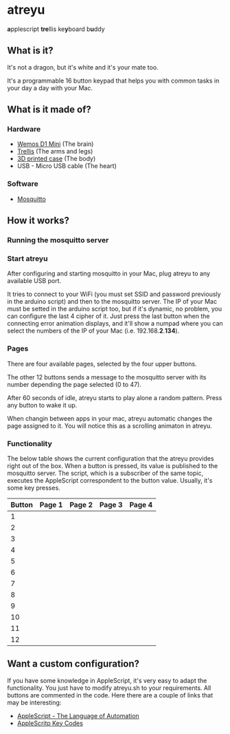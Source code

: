 # atreyu

<b>a</b>pplescript <b>tre</b>llis ke<b>y</b>board b<b>u</b>ddy

## What is it?

It's not a dragon, but it's white and it's your mate too.

It's a programmable 16 button keypad that helps you with common tasks in your day a day with your Mac.

## What is it made of?

### Hardware

- [Wemos D1 Mini](https://wiki.wemos.cc/products:d1:d1_mini) (The brain)
- [Trellis](https://learn.adafruit.com/adafruit-trellis-diy-open-source-led-keypad/overview) (The arms and legs)
- [3D printed case](https://www.thingiverse.com/thing:2630135) (The body)
- USB - Micro USB cable (The heart)

### Software

- [Mosquitto](https://mosquitto.org/)

## How it works?

### Running the mosquitto server


### Start atreyu

After configuring and starting mosquitto in your Mac, plug atreyu to any available USB port.

It tries to connect to your WiFi (you must set SSID and password previously in the arduino script) and then to the mosquitto server. The IP of your Mac must be setted in the arduino script too, but if it's dynamic, no problem, you can configure the last 4 cipher of it. Just press the last button when the connecting error animation displays, and it'll show a numpad where you can select the numbers of the IP of your Mac (i.e. 192.168.<b>2</b>.<b>134</b>).

### Pages

There are four available pages, selected by the four upper buttons. 

The other 12 buttons sends a message to the mosquitto server with its number depending the page selected (0 to 47).

After 60 seconds of idle, atreyu starts to play alone a random pattern. Press any button to wake it up.

When changin between apps in your mac, atreyu automatic changes the page assigned to it. You will notice this as a scrolling animaton in atreyu.

### Functionality

The below table shows the current configuration that the atreyu provides right out of the box. When a button is pressed, its value is published to the mosquitto server. The script, which is a subscriber of the same topic, executes the AppleScript correspondent to the button value. Usually, it's some key presses.


|  Button | Page 1 | Page 2 | Page 3 | Page 4 |
|---|---|---|---|---|
| 1 |   |   |   |   |
| 2 |   |   |   |   |
| 3 |   |   |   |   |
| 4 |   |   |   |   |
| 5 |   |   |   |   |
| 6 |   |   |   |   |
| 7 |   |   |   |   |
| 8 |   |   |   |   |
| 9 |   |   |   |   |
| 10 |   |   |   |   |
| 11 |   |   |   |   |
| 12 |   |   |   |   |

## Want a custom configuration?

If you have some knowledge in AppleScript, it's very easy to adapt the functionality. You just have to modify atreyu.sh to your requirements. All buttons are commented in the code. Here there are a couple of links that may be interesting:

- [AppleScript - The Language of Automation](https://macosxautomation.com/applescript/learn.html)
- [AppleScritp Key Codes](https://eastmanreference.com/complete-list-of-applescript-key-codes)

